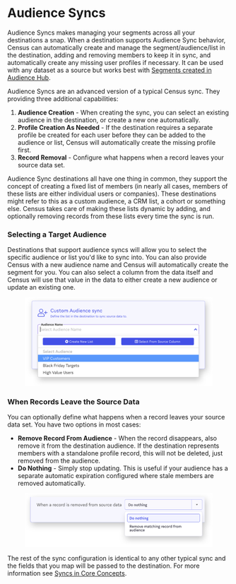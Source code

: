 # Audience Syncs

Audience Syncs makes managing your segments across all your destinations a snap. When a destination supports Audience Sync behavior, Census can automatically create and manage the segment/audience/list in the destination, adding and removing members to keep it in sync, and automatically create any missing user profiles if necessary. It can be used with any dataset as a source but works best with [Segments created in Audience Hub](../segments/getting-started.md).&#x20;

Audience Syncs are an advanced version of a typical Census sync. They providing three additional capabilities:

1. **Audience Creation** - When creating the sync, you can select an existing audience in the destination, or create a new one automatically.
2. **Profile Creation As Needed** - If the destination requires a separate profile be created for each user before they can be added to the audience or list, Census will automatically create the missing profile first.&#x20;
3. **Record Removal** - Configure what happens when a record leaves your source data set.&#x20;

Audience Sync destinations all have one thing in common, they support the concept of creating a fixed list of members (in nearly all cases, members of these lists are either individual users or companies). These destinations might refer to this as a custom audience, a CRM list, a cohort or something else. Census takes care of making these lists dynamic by adding, and optionally removing records from these lists every time the sync is run.&#x20;

### Selecting a Target Audience

Destinations that support audience syncs will allow you to select the specific audience or list you'd like to sync into. You can also provide Census with a new audience name and Census will automatically create the segment for you. You can also select a column from the data itself and Census will use that value in the data to either create a new audience or update an existing one.&#x20;

<figure><img src="../../.gitbook/assets/Artboard Copy.png" alt=""><figcaption></figcaption></figure>

### When Records Leave the Source Data

You can optionally define what happens when a record leaves your source data set. You have two options in most cases:

* **Remove Record From Audience** - When the record disappears, also remove it from the destination audience. If the destination represents members with a standalone profile record, this will not be deleted, just removed from the audience.&#x20;
* **Do Nothing** - Simply stop updating. This is useful if your audience has a separate automatic expiration configured where stale members are removed automatically.

<figure><img src="../../.gitbook/assets/Artboard Copy 2.png" alt=""><figcaption></figcaption></figure>

The rest of the sync configuration is identical to any other typical sync and the fields that you map will be passed to the destination. For more information see [Syncs in Core Concepts](./).
